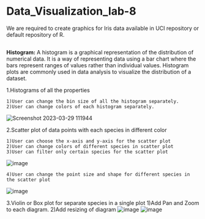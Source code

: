 # Data_Visualization_lab-8
We are required to create graphics for Iris data available in UCI repository or default repository of R.
##
**Histogram:**
A histogram is a graphical representation of the distribution of numerical data. It is a way of representing data using a bar chart where the bars represent ranges of values rather than individual values. Histogram plots are commonly used in data analysis to visualize the distribution of a dataset.

1.Histograms of all the properties

    1)User can change the bin size of all the histogram separately. 
    2)User can change colors of each histogram separately.  
![Screenshot 2023-03-29 111944](https://user-images.githubusercontent.com/118159315/228438624-bd333a73-73fd-494f-b1b7-755c05f9ee5c.png)


2.Scatter plot of data points with each species in different color

    1)User can choose the x-axis and y-axis for the scatter plot
    2)User can change colors of different species in scatter plot
    3)User can filter only certain species for the scatter plot
![image](https://user-images.githubusercontent.com/118159315/228453785-702082b2-d531-4158-884d-2fd8772c0bc7.png)

    4)User can change the point size and shape for different species in the scatter plot
    
![image](https://user-images.githubusercontent.com/118159315/228447536-98ba8a95-c56b-44e4-9aa8-3d10d1993860.png)

3.Violin or Box plot for separate species in a single plot
    1)Add Pan and Zoom to each diagram.
    2)Add resizing of diagram
![image](https://user-images.githubusercontent.com/118159315/228458514-03c0ffac-296c-47b7-bb9d-6830cb4251a2.png)
![image](https://user-images.githubusercontent.com/118159315/228462521-7036aa7d-315e-4936-a23f-58a7f3ee1c24.png)
